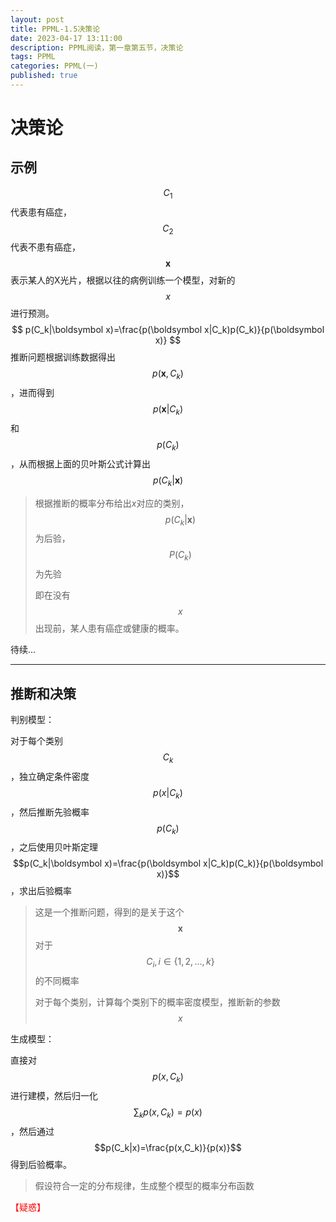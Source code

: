 ```yaml
---
layout: post
title: PPML-1.5决策论
date: 2023-04-17 13:11:00
description: PPML阅读，第一章第五节，决策论
tags: PPML
categories: PPML(一)
published: true
---
```


# 决策论

## 示例

$$C_1$$代表患有癌症，$$C_2$$代表不患有癌症，$$\boldsymbol x$$表示某人的X光片，根据以往的病例训练一个模型，对新的$$x$$进行预测。
$$
p(C_k|\boldsymbol x)=\frac{p(\boldsymbol x|C_k)p(C_k)}{p(\boldsymbol x)}
$$
推断问题根据训练数据得出$$p(\boldsymbol x,C_k)$$，进而得到$$p(\boldsymbol x|C_k)$$和$$p(C_k)$$，从而根据上面的贝叶斯公式计算出$$p(C_k|\boldsymbol x)$$

> 根据推断的概率分布给出$x$对应的类别，$$p(C_k|\boldsymbol x)$$为后验，$$P(C_k)$$为先验
>
> 即在没有$$x$$出现前，某人患有癌症或健康的概率。



待续...

---

## 推断和决策

判别模型：

对于每个类别$$C_k$$，独立确定条件密度$$p(x|C_k)$$，然后推断先验概率$$p(C_k)$$，之后使用贝叶斯定理$$p(C_k|\boldsymbol x)=\frac{p(\boldsymbol x|C_k)p(C_k)}{p(\boldsymbol x)}$$，求出后验概率

> 这是一个推断问题，得到的是关于这个$$\boldsymbol x$$对于$$C_i,i\in\{1,2,...,k\}$$的不同概率
>
> 对于每个类别，计算每个类别下的概率密度模型，推断新的参数$$x$$





生成模型：

直接对$$p(x,C_k)$$进行建模，然后归一化$$\sum_k p(x,C_k)=p(x)$$，然后通过$$p(C_k|x)=\frac{p(x,C_k)}{p(x)}$$得到后验概率。

> 假设符合一定的分布规律，生成整个模型的概率分布函数



<font color="red">【疑惑】</font>